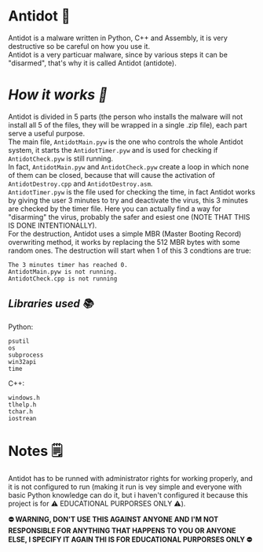 # **Antidot 💉**
Antidot is a malware written in Python, C++ and Assembly, it is very destructive so be careful on how you use it.</br>
Antidot is a very particuar malware, since by various steps it can be "disarmed", that's why it is called Antidot (antidote).

# ***How it works 📄***
Antidot is divided in 5 parts (the person who installs the malware will not install all 5 of the files, they will be wrapped in a single .zip file), each part serve a useful purpose.</br>
The main file, ``AntidotMain.pyw`` is the one who controls the whole Antidot system, it starts the ``AntidotTimer.pyw`` and is used for checking if ``AntidotCheck.pyw`` is still running.</br>
In fact, ``AntidotMain.pyw`` and ``AntidotCheck.pyw`` create a loop in which none of them can be closed, because that will cause the activation of ``AntidotDestroy.cpp`` and ``AntidotDestroy.asm``.</br>
``AntidotTimer.pyw`` is the file used for checking the time, in fact Antidot works by giving the user 3 minutes to try and deactivate the virus, this 3 minutes are checked by the timer file. Here you can actually find a way for "disarming" the virus, probably the safer and esiest one (NOTE THAT THIS IS DONE INTENTIONALLY).</br>
For the destruction, Antidot uses a simple MBR (Master Booting Record) overwriting method, it works by replacing the 512 MBR bytes with some random ones. The destruction will start when 1 of this 3 condtions are true:
```
The 3 minutes timer has reached 0.
AntidotMain.pyw is not running.
AntidotCheck.cpp is not running
```

## ***Libraries used 📚***
Python:
```
psutil
os
subprocess
win32api
time
```
C++:
```
windows.h
tlhelp.h
tchar.h
iostrean
```

# **Notes 🗒️**
Antidot has to be runned with administrator rights for working properly, and it is not configured to run (making it run is vey simple and everyone with basic Python knowledge can do it, but i haven't configured it because this project is for ⚠️ EDUCATIONAL PURPORSES ONLY ⚠️).

**⛔ WARNING, DON'T USE THIS AGAINST ANYONE AND I'M NOT RESPONSIBLE FOR ANYTHING THAT HAPPENS TO YOU OR ANYONE ELSE, I SPECIFY IT AGAIN THI IS FOR EDUCATIONAL PURPORSES ONLY ⛔**
